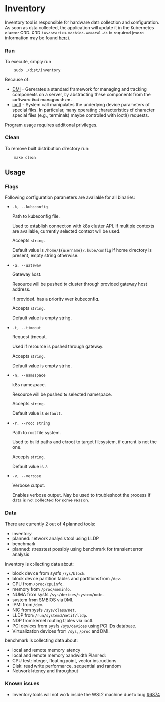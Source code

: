 # Inventory

Inventory tool is responsible for hardware data collection and configuration. As soon as data collected, the application will update it in the Kubernetes cluster CRD. 
CRD `inventories.machine.onmetal.de` is required (more information may be found [here](./development.md)).

### Run

To execute, simply run
```shell
    sudo ./dist/inventory
```

Because of:
- [DMI](https://www.kernel.org/doc/html/v4.15/driver-api/firmware/other_interfaces.html) - Generates a standard framework   for managing and tracking components on a server, by abstracting these components from the software that manages them. 
- [ioctl](https://man7.org/linux/man-pages/man2/ioctl.2.html) - System call manipulates the underlying device parameters of special files.  In particular, many operating characteristics of character special files (e.g., terminals) maybe controlled with ioctl() requests.

Program usage requires additional privileges.

### Clean

To remove built distribution directory run:
```shell
    make clean
```
## Usage

### Flags

Following configuration parameters are available for all binaries:

- `-k, --kubeconfig`
  
    Path to kubeconfig file.
    
    Used to establish connection with k8s cluster API. If multiple contexts are available, 
  currently selected context will be used. 
  
    Accepts `string`.
  
    Default value is `/home/${username}/.kube/config` if home directory is present, empty string otherwise.

- `-g, --gateway`

    Gateway host. 

    Resource will be pushed to cluster through provided gateway host address.

    If provided, has a priority over kubeconfig.

    Accepts `string`.

    Default value is empty string.

- `-t, --timeout`

    Request timeout.

    Used if resource is pushed through gateway.

    Accepts `string`.

    Default value is empty string.

- `-n, --namespace`
  
    k8s namespace.
    
    Resource will be pushed to selected namespace.
    
    Accepts `string`.
    
    Default value is `default`.
  
- `-r, --root string`
  
    Path to root file system.
    
    Used to build paths and chroot to target filesystem, if current is not the one.
    
    Accepts `string`.
    
    Default value is `/`.
  
- `-v, --verbose`
  
    Verbose output. 
  
    Enables verbose output. May be used to troubleshoot the process if data is not collected for some reason.

### Data

There are currently 2 out of 4 planned tools:
- inventory
- planned: network analysis tool using LLDP
- benchmark
- planned: stresstest possibly using benchmark for transient error analysis

inventory is collecting data about:
- block device from sysfs `/sys/block`.
- block device partition tables and partitions from `/dev`.
- CPU from `/proc/cpuinfo`.
- memory from `/proc/meminfo`.
- NUMA from sysfs `/sys/devices/system/node`.
- system from SMBIOS via DMI.
- IPMI from `/dev`.
- NIC from sysfs `/sys/class/net`.
- LLDP from `/run/systemd/netif/lldp`.
- NDP from kernel routing tables via ioctl.
- PCI devices from sysfs `/sys/devices` using PCI IDs database.
- Virtualization devices from `/sys`, `/proc` and DMI.

benchmark is collecting data about:
- local and remote memory latency
- local and remote memory bandwidth
Planned:
- CPU test: integer, floating point, vector instructions
- Disk: read write performance, sequential and random
- Network latency and throughput

### Known issues

- Inventory tools will not work inside the WSL2 machine due to bug [#6874](https://github.com/microsoft/WSL/issues/6874)